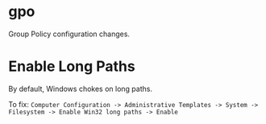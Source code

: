 # gpo

Group Policy configuration changes.

# Enable Long Paths

By default, Windows chokes on long paths.

To fix: `Computer Configuration -> Administrative Templates -> System -> Filesystem -> Enable Win32 long paths -> Enable`
